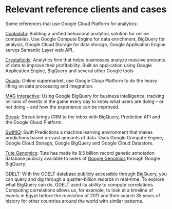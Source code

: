 # Relevant reference clients and cases

Some references that use Google Cloud Platform for analytics:

[Cooladata](http://googlecloudplatform.blogspot.se/2013/12/cooladata-digs-into-the-why-of-online-consumer-behavior-with-help-from-google-compute-engine.html): Building a unified behavioral analytics solution for online companies. Use Google Compute Engine for data enrichment, BigQuery for analysis, Google Cloud Storage for data storage, Google Application Engine serves Semantic Layer web API.

[Crystalloids](https://cloud.google.com/files/Crystalloids.pdf): Analytics firm that helps businesses analyze massive amounts of data to improve their profitability. Built an application using Google Application Engine, BigQuery and several other Google tools

[Ocado](http://googlecloudplatform.blogspot.se/2014/02/ocado-uses-google-cloud-platform-to-make-online-food-shopping-a-breeze.html): Online supermarket, use Google Cloup Platform to do the heavy lifting on data processing and integration. 

[MAG Interactive](http://googlecloudplatform.blogspot.no/2013/11/google-app-engine-helps-mag-interactive.html): Using Google BigQuery for business intelligence, tracking 
millions of events in the game every day to know what users are doing – or not doing – and how the experience can be improved.

[Streak](http://googlecloudplatform.blogspot.no/2012/10/developer-insights-streak-brings-crm-to.html): Streak brings CRM to the inbox with BigQuery, Prediction API and the Google Cloud Platform. 

[SwiftIQ](http://googlecloudplatform.blogspot.no/2014/04/swiftiq-leverages-google-cloud.html): Swift Predictions a machine learning environment that makes predictions based on vast amounts of data. Uses Google Compute Engine, Google Cloud Storage, Google BigQuery and Google Cloud Datastore.

[Tute Genomics](http://googlecloudplatform.blogspot.no/2015/03/Exploring-Genetic-Variation-with-Google-Genomics-and-Tute.html): Tute has made its 8.5 billion record genetic annotation database publicly available to users of [Google Genomics](https://cloud.google.com/genomics/) through Google BigQuery.

[GDELT](http://googlecloudplatform.blogspot.no/2014/08/correlating-patterns-of-world-history-with-bigquery.html): With the GDELT database publicly accessible through BigQuery, you can query and dig through a quarter-billion records in real-time. To explore what BigQuery can do, GDELT used its ability to compute correlations. Computing correlations allows us, for example, to look at a timeline of events in Egypt before the revolution of 2011 and then search 35 years of history for other countries around the world with similar patterns.